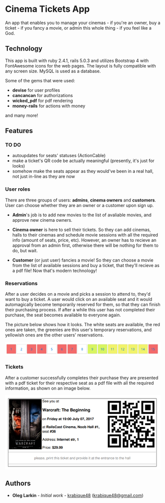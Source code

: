 # Cinema Tickets App

An app that enables you to manage your cinemas - if you're an owner, buy a ticket - if you fancy a movie, or admin this 
whole thing - if you feel like a God.

## Technology

This app is built with ruby 2.4.1, rails 5.0.3 and utilizes Bootstrap 4 with FontAwesome icons for the web pages. 
The layout is fully compatible with any screen size. MySQL is used as a database.
 
Some of the gems that were used:

- **devise** for user profiles
- **cancancan** for authorizations
- **wicked_pdf** for pdf rendering
- **money-rails** for actions with money

and many more!

## Features

### TO DO

- autoupdates for seats' statuses (ActionCable)
- make a ticket's QR code be actually meaningful (presently, it's just for looks)
- somehow make the seats appear as they would've been in a real hall, not just in-line as they are now

### User roles

There are three groups of users: **admins**, **cinema owners** and **customers**. User can choose whether they are an 
owner or a customer upon sign up.

- **Admin**'s job is to add new movies to the list of avaliable movies, and approve new cinema owners.

- **Cinema owner** is here to sell their tickets. So they can add cinemas, halls to their cinemas and schedule 
   movie sessions with all the required info (amount of seats, price, etc). However, an owner has to recieve an approval
   from an admin first, otherwise there will be nothing for them to do, but wait.

- **Customer** (or just user) fancies a movie! So they can choose a movie from the list of available sessions and
 buy a ticket, that they'll recieve as a pdf file! Now that's modern technology!
 
### Reservations

After a user decides on a movie and picks a session to attend to, they'd want to buy a ticket. A user would click on an
available seat and it would automagically become temporarily reserved for them, so that they can finish their purchasing 
process. If after a while this user has not completed their purchase, the seat becomes available to everyone again.

The picture below shows how it looks. The white seats are available, the red ones are taken, the greenies are this 
user's temporary reservations, and yellowish ones are the other users' reservations. 

![Seats](./seats_example.png)

### Tickets

After a customer successfully completes their purchase they are presented with a pdf ticket for their respective seat as
a pdf file with all the required information, as shown on an image below.

![Seats](./ticket_example.png)

## Authors

* **Oleg Larkin** - *Initial work* - [krabique48](https://github.com/krabique48) (krabique48@gmail.com)
